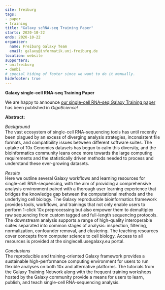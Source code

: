 ```yaml
---
site: freiburg
tags:
- paper
- training
title: "Galaxy scRNA-seq Training Paper"
starts: 2020-10-22
ends: 2020-10-22
organiser:
  name: Freiburg Galaxy Team
  email: galaxy@informatik.uni-freiburg.de
location: website
supporters:
- unifreiburg
- denbi
# special hiding of footer since we want to do it manually.
hidefooter: true
---
```



**Galaxy single-cell RNA-seq Training Paper**

We are happy to announce [our single-cell RNA-seq Galaxy Training paper](https://academic.oup.com/gigascience/article/9/10/giaa102/5931798) has been published in *GigaScience*!


**Abstract:**

_Background_  
The vast ecosystem of single-cell RNA-sequencing tools has until recently been plagued by an excess of diverging analysis strategies, inconsistent file formats, and compatibility issues between different software suites. The uptake of 10x Genomics datasets has begun to calm this diversity, and the bioinformatics community leans once more towards the large computing requirements and the statistically driven methods needed to process and understand these ever-growing datasets.

_Results_  
Here we outline several Galaxy workflows and learning resources for single-cell RNA-sequencing, with the aim of providing a comprehensive analysis environment paired with a thorough user learning experience that bridges the knowledge gap between the computational methods and the underlying cell biology. The Galaxy reproducible bioinformatics framework provides tools, workflows, and trainings that not only enable users to perform 1-click 10x preprocessing but also empower them to demultiplex raw sequencing from custom tagged and full-length sequencing protocols. The downstream analysis supports a range of high-quality interoperable suites separated into common stages of analysis: inspection, filtering, normalization, confounder removal, and clustering. The teaching resources cover concepts from computer science to cell biology. Access to all resources is provided at the singlecell.usegalaxy.eu portal.

_Conclusions_  
The reproducible and training-oriented Galaxy framework provides a sustainable high-performance computing environment for users to run flexible analyses on both 10x and alternative platforms. The tutorials from the Galaxy Training Network along with the frequent training workshops hosted by the Galaxy community provide a means for users to learn, publish, and teach single-cell RNA-sequencing analysis.


